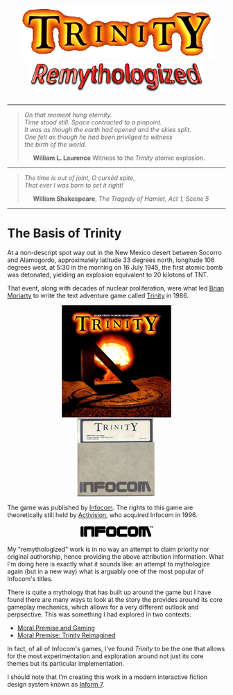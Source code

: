 <h1 align="center">

<img src="https://raw.githubusercontent.com/jeffnyman/trinity-remythologized/master/assets/trinity-word-title.png" alt="Trinity"/>
<img src="https://raw.githubusercontent.com/jeffnyman/trinity-remythologized/master/assets/remythologized.png">
</h1>

---

> _On that moment hung eternity.<br>
> Time stood still. Space contracted to a pinpoint.<br>
> It was as though the earth had opened and the skies split.<br>
> One felt as though he had been privilged to witness<br>
> the birth of the world._
>
> &nbsp;&nbsp;&nbsp;&nbsp; **William L. Laurence** Witness to the _Trinity_ atomic explosion.

---

> _The time is out of joint, O cursèd spite,<br>
> That ever I was born to set it right!_
>
> &nbsp;&nbsp;&nbsp;&nbsp; **William Shakespeare**, _The Tragedy of Hamlet, Act 1, Scene 5_

---

# The Basis of Trinity

At a non-descript spot way out in the New Mexico desert between Socorro and Alamogordo, approximately latitude 33 degrees north, longitude 106 degrees west, at 5:30 in the morning on 16 July 1945, the first atomic bomb was detonated, yielding an explosion equivalent to 20 kilotons of TNT.

That event, along with decades of nuclear proliferation, were what led [Brian Moriarty](https://en.wikipedia.org/wiki/Brian_Moriarty) to write the text adventure game called [Trinity](<https://en.wikipedia.org/wiki/Trinity_(video_game)>) in 1986.

<p align="center">
<img style="width: 50%" src="https://raw.githubusercontent.com/jeffnyman/trinity-remythologized/master/assets/trinity-box-art.jpg" alt="Trinity Box Art"/><br>
<img src="https://raw.githubusercontent.com/jeffnyman/trinity-remythologized/master/assets/trinity-disk.jpg" alt="Trinity Infocom"/>
</p>

The game was published by [Infocom](https://en.wikipedia.org/wiki/Infocom). The rights to this game are theoretically still held by [Activision](https://en.wikipedia.org/wiki/Activision), who acquired Infocom in 1996.

<p align="center">
<img style="background-color: #fff;" src="https://raw.githubusercontent.com/jeffnyman/trinity-remythologized/master/assets/infocom.gif" alt="Infocom"/>
</p>

My "remythologized" work is in no way an attempt to claim priority nor original authorship, hence providing the above attribution information. What I'm doing here is exactly what it sounds like: an attempt to mythologize again (but in a new way) what is arguably one of the most popular of Infocom's titles.

There is quite a mythology that has built up around the game but I have found there are many ways to look at the story the provides around its core gameplay mechanics, which allows for a very different outlook and perpsective. This was something I had explored in two contexts:

- [Moral Premise and Gaming](https://intfiction.org/t/moral-premise-and-gaming/1484)
- [Moral Premise: Trinity Reimagined](https://intfiction.org/t/moral-premise-trinity-reimagined/1496)

In fact, of all of Infocom's games, I've found _Trinity_ to be the one that allows for the most experimentation and exploration around not just its core themes but its particular implementation.

I should note that I'm creating this work in a modern interactive fiction design system known as [Inform 7](http://inform7.com/).

